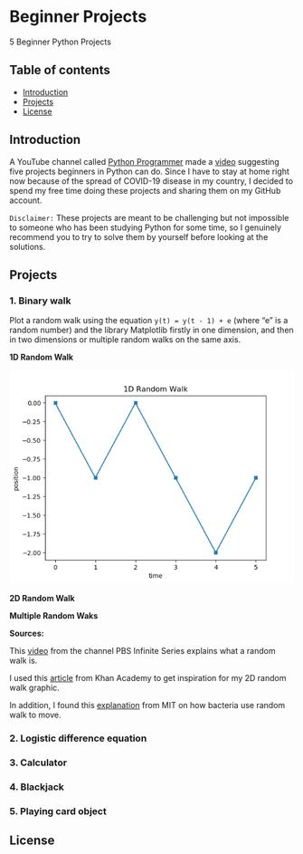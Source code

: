 # Beginner Projects
5 Beginner Python Projects
## Table of contents
* [Introduction](#introduction)
* [Projects](#projects)
* [License](#license)
## Introduction
A YouTube channel called [Python Programmer](https://www.youtube.com/user/consumerchampion) made a [video](https://www.youtube.com/watch?v=SrSl6T1My00) suggesting five projects beginners in Python can do. Since I have to stay at home right now because of the spread of COVID-19 disease in my country, I decided to spend my free time doing these projects and sharing them on my GitHub account.

`Disclaimer:` These projects are meant to be challenging but not impossible to someone who has been studying Python for some time, so I genuinely recommend you to try to solve them by yourself before looking at the solutions.
## Projects
### 1. Binary walk
Plot a random walk using the equation `y(t) = y(t - 1) + e` (where “e” is a random number) and the library Matplotlib firstly in one dimension, and then in two dimensions or multiple random walks on the same axis.

**1D Random Walk**

![](images/1D_random_walk.png)

**2D Random Walk**

**Multiple Random Waks**

**Sources:**

This [video](https://www.youtube.com/watch?v=stgYW6M5o4k) from the channel PBS Infinite Series explains what a random walk is.

I used this [article](https://www.khanacademy.org/computing/computer-programming/programming-natural-simulations/programming-randomness/a/random-walks) from Khan Academy to get inspiration for my 2D random walk graphic.

In addition, I found this [explanation](https://www.mit.edu/~kardar/teaching/projects/chemotaxis(AndreaSchmidt)/more_random.htm) from MIT on how bacteria use random walk to move.
### 2. Logistic difference equation
### 3. Calculator
### 4. Blackjack
### 5. Playing card object
## License
